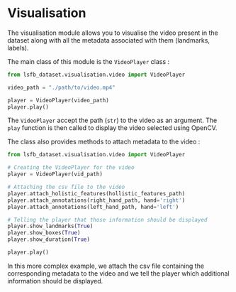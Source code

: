# Visualisation

The visualisation module allows you to visualise the video present in the dataset along with all the metadata associated with them (landmarks, labels).

The main class of this module is the `VideoPlayer` class : 

```python
from lsfb_dataset.visualisation.video import VideoPlayer

video_path = "./path/to/video.mp4"

player = VideoPlayer(video_path)
player.play()

``` 

The `VideoPlayer` accept the path (`str`) to the video as an argument. The `play` function is then called to display the video selected using OpenCV.

The class also provides methods to attach metadata to the video :


```python
from lsfb_dataset.visualisation.video import VideoPlayer

# Creating the VideoPlayer for the video
player = VideoPlayer(vid_path)

# Attaching the csv file to the video
player.attach_holistic_features(hollistic_features_path)
player.attach_annotations(right_hand_path, hand='right')
player.attach_annotations(left_hand_path, hand='left')

# Telling the player that those information should be displayed
player.show_landmarks(True)
player.show_boxes(True)
player.show_duration(True)

player.play()

``` 

In this more complex example, we attach the csv file containing the corresponding metadata to the video and we tell the player which additional information should be displayed.